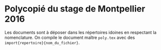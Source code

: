 # Polycopié du stage de Montpellier 2016

Les documents sont à déposer dans les répertoires idoines en respectant la nomenclature. On compile le document maître `poly.tex` avec des `import{repertoire}{nom_du_fichier}`.
